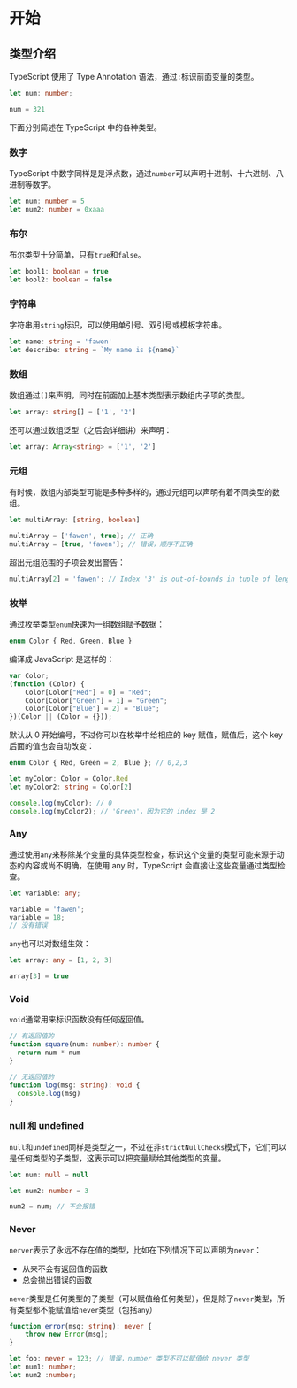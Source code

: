 # 开始

## 类型介绍

TypeScript 使用了 Type Annotation 语法，通过`:`标识前面变量的类型。
```typescript
let num: number;

num = 321
```

下面分别简述在 TypeScript 中的各种类型。

### 数字
TypeScript 中数字同样是是浮点数，通过`number`可以声明十进制、十六进制、八进制等数字。
```typescript
let num: number = 5
let num2: number = 0xaaa
```

### 布尔
布尔类型十分简单，只有`true`和`false`。
```typescript
let bool1: boolean = true
let bool2: boolean = false
```

### 字符串
字符串用`string`标识，可以使用单引号、双引号或模板字符串。
```typescript
let name: string = 'fawen'
let describe: string = `My name is ${name}`
```

### 数组
数组通过`[]`来声明，同时在前面加上基本类型表示数组内子项的类型。
```typescript
let array: string[] = ['1', '2']
```
还可以通过数组泛型（之后会详细讲）来声明：
```typescript
let array: Array<string> = ['1', '2']
```
### 元组
有时候，数组内部类型可能是多种多样的，通过元组可以声明有着不同类型的数组。
```typescript
let multiArray: [string, boolean]

multiArray = ['fawen', true]; // 正确
multiArray = [true, 'fawen']; // 错误，顺序不正确
```
超出元组范围的子项会发出警告：
```typescript
multiArray[2] = 'fawen'; // Index '3' is out-of-bounds in tuple of length 2.
```

### 枚举
通过枚举类型`enum`快速为一组数组赋予数据：
```typescript
enum Color { Red, Green, Blue }
```
编译成 JavaScript 是这样的：
```javascript
var Color;
(function (Color) {
    Color[Color["Red"] = 0] = "Red";
    Color[Color["Green"] = 1] = "Green";
    Color[Color["Blue"] = 2] = "Blue";
})(Color || (Color = {}));
```
默认从 0 开始编号，不过你可以在枚举中给相应的 key 赋值，赋值后，这个 key 后面的值也会自动改变：
```typescript
enum Color { Red, Green = 2, Blue }; // 0,2,3

let myColor: Color = Color.Red
let myColor2: string = Color[2]

console.log(myColor); // 0
console.log(myColor2); // 'Green'，因为它的 index 是 2
```

### Any
通过使用`any`来移除某个变量的具体类型检查，标识这个变量的类型可能来源于动态的内容或尚不明确，在使用 any 时，TypeScript 会直接让这些变量通过类型检查。
```typescript
let variable: any;

variable = 'fawen';
variable = 18;
// 没有错误
```
`any`也可以对数组生效：
```typescript
let array: any = [1, 2, 3]

array[3] = true
```

### Void
`void`通常用来标识函数没有任何返回值。
```typescript
// 有返回值的
function square(num: number): number {
  return num * num
}

// 无返回值的
function log(msg: string): void {
  console.log(msg)
}
```

### null 和 undefined
`null`和`undefined`同样是类型之一，不过在非`strictNullChecks`模式下，它们可以是任何类型的子类型，这表示可以把变量赋给其他类型的变量。
```typescript
let num: null = null

let num2: number = 3

num2 = num; // 不会报错
```

### Never
`nerver`表示了永远不存在值的类型，比如在下列情况下可以声明为`never`：
- 从来不会有返回值的函数
- 总会抛出错误的函数

`never`类型是任何类型的子类型（可以赋值给任何类型），但是除了`never`类型，所有类型都不能赋值给`never`类型（包括`any`）
```typescript
function error(msg: string): never {
    throw new Error(msg);
}

let foo: never = 123; // 错误，number 类型不可以赋值给 never 类型
let num1: number;
let num2 :number;
```